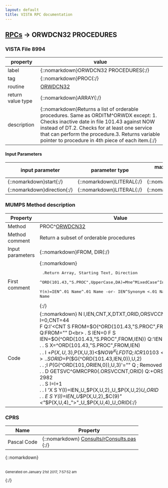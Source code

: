 ```yaml
---
layout: default
title: VISTA RPC documentation
---
```




## [RPCs](TableOfContent.md) &#8594; ORWDCN32 PROCEDURES 



### VISTA File 8994 


 property | value 
--- | --- 
 label | {::nomarkdown}ORWDCN32 PROCEDURES{:/}
 tag | {::nomarkdown}PROC{:/}
 routine | [ORWDCN32](http://code.osehra.org/dox/Routine_ORWDCN32_source.html)
 return value type | {::nomarkdown}ARRAY{:/}
 description | {::nomarkdown}Returns a list of orderable procedures.  Same as ORDITM^ORWDX except: 1.  Checks inactive date in file 101.43 against NOW instead of DT.2.  Checks for at least one service that can perform the procedure.3.  Returns variable pointer to procedure in 4th piece of each item.{:/}

#### Input Parameters

| input parameter | parameter type | maximum data length | required | description | 
| --- | --- | --- | --- | --- | 
| {::nomarkdown}start{:/} | {::nomarkdown}LITERAL{:/} | {::nomarkdown}16{:/} |  |  | 
| {::nomarkdown}direction{:/} | {::nomarkdown}LITERAL{:/} | {::nomarkdown}16{:/} |  |  | 


### MUMPS Method description

 Property | Value 
 --- | --- 
 Method | PROC^[ORWDCN32](http://code.osehra.org/dox/Routine_ORWDCN32_source.html)
 Method comment | Return a subset of orderable procedures
 Input parameters | {::nomarkdown}FROM, DIR{:/}
 First comment | {::nomarkdown}<pre> .Return Array, Starting Text, Direction<br/> ^ORD(101.43,"S.PROC",UpperCase,DA)=Mne^MixedCase^InactvDt^.01IfMne<br/> Y(n)=IEN^.01 Name^.01 Name  -or-  IEN^Synonym <.01 Name>^.01 Name</pre>{:/}
 Code | {::nomarkdown}  N I,IEN,CNT,X,DTXT,ORID,ORSVCCNT S I=0,CNT=44<br> F  Q:I'<CNT  S FROM=$O(^ORD(101.43,"S.PROC",FROM),DIR) Q:FROM=""  D<br> . S IEN=0 F  S IEN=$O(^ORD(101.43,"S.PROC",FROM,IEN)) Q:'IEN  D<br> . . S X=^ORD(101.43,"S.PROC",FROM,IEN)<br> . . I +$P(X,U,3),$P(X,U,3)<$$NOW^XLFDT Q  ;ICR 10103<br> . . S ORID=$P($G(^ORD(101.43,IEN,0)),U,2)<br> . . ;I $P($G(^ORD(101,ORIEN,0)),U,3)'="" Q   ; Removed for v14<br> . . D GETSVC^GMRCPR0(.ORSVCCNT,ORID) Q:+ORSVCCNT=0  ;ICR 2982<br> . . S I=I+1<br> . . I 'X S Y(I)=IEN_U_$P(X,U,2)_U_$P(X,U,2)_U_ORID<br> . . E  S Y(I)=IEN_U_$P(X,U,2)_$C(9)_"<"_$P(X,U,4)_">"_U_$P(X,U,4)_U_ORID{:/}


### CPRS

 Name | Property 
 --- | --- 
 Pascal Code | {::nomarkdown} <a href="https://github.com/OSEHRA/VistA/blob/master/Packages/Order%20Entry%20Results%20Reporting/CPRS/CPRS-Chart/Consults/rConsults.pas">Consults/rConsults.pas</a><br/>{:/}

{::nomarkdown} <br/><br/><p style="font-size: 11px">Generated on January 21st 2017, 7:57:52 am</p>{:/}